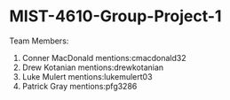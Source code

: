 # MIST-4610-Group-Project-1
Team Members:
1. Conner MacDonald mentions:cmacdonald32
2. Drew Kotanian mentions:drewkotanian
3. Luke Mulert mentions:lukemulert03
4. Patrick Gray mentions:pfg3286
